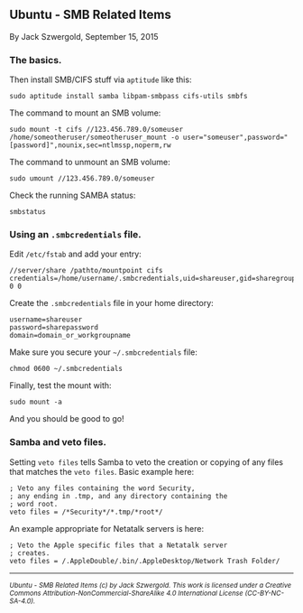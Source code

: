 ## Ubuntu - SMB Related Items

By Jack Szwergold, September 15, 2015

### The basics.

Then install SMB/CIFS stuff via `aptitude` like this:

	sudo aptitude install samba libpam-smbpass cifs-utils smbfs

The command to mount an SMB volume:
	
	sudo mount -t cifs //123.456.789.0/someuser /home/someotheruser/someotheruser_mount -o user="someuser",password="[password]",nounix,sec=ntlmssp,noperm,rw
	
The command to unmount an SMB volume:
	
	sudo umount //123.456.789.0/someuser

Check the running SAMBA status:

    smbstatus

### Using an `.smbcredentials` file.

Edit `/etc/fstab` and add your entry:

	//server/share /pathto/mountpoint cifs credentials=/home/username/.smbcredentials,uid=shareuser,gid=sharegroup 0 0

Create the `.smbcredentials` file in your home directory:

	username=shareuser
	password=sharepassword
	domain=domain_or_workgroupname

Make sure you secure your `~/.smbcredentials` file:

    chmod 0600 ~/.smbcredentials

Finally, test the mount with:

    sudo mount -a

And you should be good to go!

### Samba and veto files.

Setting `veto files` tells Samba to veto the creation or copying of any files that matches the `veto files`. Basic example here:

	; Veto any files containing the word Security,
	; any ending in .tmp, and any directory containing the
	; word root.
	veto files = /*Security*/*.tmp/*root*/

An example appropriate for Netatalk servers is here:

	; Veto the Apple specific files that a Netatalk server
	; creates.
	veto files = /.AppleDouble/.bin/.AppleDesktop/Network Trash Folder/

***

<sup>*Ubuntu - SMB Related Items (c) by Jack Szwergold. This work is licensed under a Creative Commons Attribution-NonCommercial-ShareAlike 4.0 International License (CC-BY-NC-SA-4.0).*</sup>